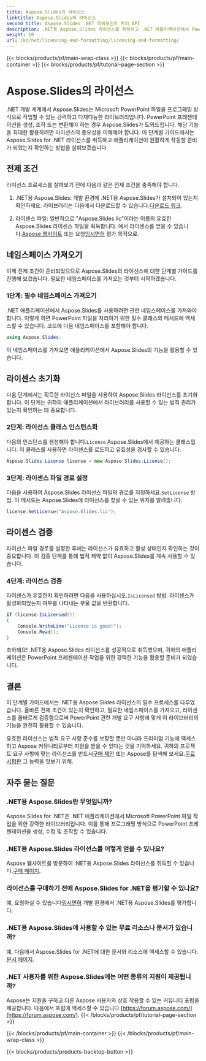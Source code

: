 ```yaml
---
title: Aspose.Slides의 라이선스
linktitle: Aspose.Slides의 라이선스
second_title: Aspose.Slides .NET 파워포인트 처리 API
description: .NET용 Aspose.Slides 라이선스를 취득하고 .NET 애플리케이션에서 PowerPoint 조작의 힘을 활용하는 방법을 알아보세요.
weight: 10
url: /ko/net/licensing-and-formatting/licensing-and-formatting/
---
```


{{< blocks/products/pf/main-wrap-class >}}
{{< blocks/products/pf/main-container >}}
{{< blocks/products/pf/tutorial-page-section >}}

# Aspose.Slides의 라이선스


.NET 개발 세계에서 Aspose.Slides는 Microsoft PowerPoint 파일을 프로그래밍 방식으로 작업할 수 있는 강력하고 다재다능한 라이브러리입니다. PowerPoint 프레젠테이션을 생성, 조작 또는 변환해야 하는 경우 Aspose.Slides가 도와드립니다. 해당 기능을 최대한 활용하려면 라이선스의 중요성을 이해해야 합니다. 이 단계별 가이드에서는 Aspose.Slides for .NET 라이선스를 취득하고 애플리케이션이 원활하게 작동할 준비가 되었는지 확인하는 방법을 살펴보겠습니다.

## 전제 조건

라이선스 프로세스를 살펴보기 전에 다음과 같은 전제 조건을 충족해야 합니다.

1. .NET용 Aspose.Slides: 개발 환경에 .NET용 Aspose.Slides가 설치되어 있는지 확인하세요. 라이브러리는 다음에서 다운로드할 수 있습니다.[다운로드 링크](https://releases.aspose.com/slides/net/).

2.  라이센스 파일: 일반적으로 "Aspose.Slides.lic"이라는 이름의 유효한 Aspose.Slides 라이센스 파일을 획득합니다. 에서 라이센스를 얻을 수 있습니다.[Aspose 웹사이트](https://purchase.aspose.com/buy) 또는 요청[임시면허](https://purchase.aspose.com/temporary-license/) 평가 목적으로.

## 네임스페이스 가져오기

이제 전제 조건이 준비되었으므로 Aspose.Slides의 라이선스에 대한 단계별 가이드를 진행해 보겠습니다. 필요한 네임스페이스를 가져오는 것부터 시작하겠습니다.

### 1단계: 필수 네임스페이스 가져오기

.NET 애플리케이션에서 Aspose.Slides를 사용하려면 관련 네임스페이스를 가져와야 합니다. 이렇게 하면 PowerPoint 파일을 처리하기 위한 필수 클래스와 메서드에 액세스할 수 있습니다. 코드에 다음 네임스페이스를 포함해야 합니다.

```csharp
using Aspose.Slides;
```

이 네임스페이스를 가져오면 애플리케이션에서 Aspose.Slides의 기능을 활용할 수 있습니다.

## 라이센스 초기화

다음 단계에서는 획득한 라이선스 파일을 사용하여 Aspose.Slides 라이선스를 초기화합니다. 이 단계는 귀하의 애플리케이션에서 라이브러리를 사용할 수 있는 법적 권리가 있는지 확인하는 데 중요합니다.

### 2단계: 라이선스 클래스 인스턴스화

 다음의 인스턴스를 생성해야 합니다.`License` Aspose.Slides에서 제공하는 클래스입니다. 이 클래스를 사용하면 라이센스를 로드하고 유효성을 검사할 수 있습니다.

```csharp
Aspose.Slides.License license = new Aspose.Slides.License();
```

### 3단계: 라이센스 파일 경로 설정

 다음을 사용하여 Aspose.Slides 라이선스 파일의 경로를 지정하세요.`SetLicense` 방법. 이 메서드는 Aspose.Slides에 라이선스를 찾을 수 있는 위치를 알려줍니다.

```csharp
license.SetLicense("Aspose.Slides.lic");
```

## 라이센스 검증

라이선스 파일 경로를 설정한 후에는 라이선스가 유효하고 활성 상태인지 확인하는 것이 중요합니다. 이 검증 단계를 통해 법적 제약 없이 Aspose.Slides를 계속 사용할 수 있습니다.

### 4단계: 라이선스 검증

 라이센스가 유효한지 확인하려면 다음을 사용하십시오.`IsLicensed` 방법. 라이센스가 활성화되었는지 여부를 나타내는 부울 값을 반환합니다.

```csharp
if (license.IsLicensed())
{
    Console.WriteLine("License is good!");
    Console.Read();
}
```

축하해요! .NET용 Aspose.Slides 라이선스를 성공적으로 취득했으며, 귀하의 애플리케이션은 PowerPoint 프레젠테이션 작업을 위한 강력한 기능을 활용할 준비가 되었습니다.

## 결론

이 단계별 가이드에서는 .NET용 Aspose.Slides 라이선스의 필수 프로세스를 다루었습니다. 올바른 전제 조건이 있는지 확인하고, 필요한 네임스페이스를 가져오고, 라이센스를 올바르게 검증함으로써 PowerPoint 관련 개발 요구 사항에 맞게 이 라이브러리의 기능을 완전히 활용할 수 있습니다.

 유효한 라이선스는 법적 요구 사항 준수를 보장할 뿐만 아니라 프리미엄 기능에 액세스하고 Aspose 커뮤니티로부터 지원을 받을 수 있다는 것을 기억하세요. 귀하의 프로젝트 요구 사항에 맞는 라이선스를 반드시[구매 제안](https://purchase.aspose.com/buy) 또는 Aspose를 탐색해 보세요.[무료 시험판](https://releases.aspose.com/) 그 능력을 맛보기 위해.

## 자주 묻는 질문

### .NET용 Aspose.Slides란 무엇입니까?
Aspose.Slides for .NET은 .NET 애플리케이션에서 Microsoft PowerPoint 파일 작업을 위한 강력한 라이브러리입니다. 이를 통해 프로그래밍 방식으로 PowerPoint 프레젠테이션을 생성, 수정 및 조작할 수 있습니다.

### .NET용 Aspose.Slides 라이선스를 어떻게 얻을 수 있나요?
 Aspose 웹사이트를 방문하여 .NET용 Aspose.Slides 라이선스를 취득할 수 있습니다.[구매 페이지](https://purchase.aspose.com/buy).

### 라이선스를 구매하기 전에 Aspose.Slides for .NET을 평가할 수 있나요?
 예, 요청하실 수 있습니다[임시면허](https://purchase.aspose.com/temporary-license/) 개발 환경에서 .NET용 Aspose.Slides를 평가합니다.

### .NET용 Aspose.Slides에 사용할 수 있는 무료 리소스나 문서가 있습니까?
 예, 다음에서 Aspose.Slides for .NET에 대한 문서와 리소스에 액세스할 수 있습니다.[문서 페이지](https://reference.aspose.com/slides/net/).

### .NET 사용자를 위한 Aspose.Slides에는 어떤 종류의 지원이 제공됩니까?
 Aspose는 지원을 구하고 다른 Aspose 사용자와 상호 작용할 수 있는 커뮤니티 포럼을 제공합니다. 다음에서 포럼에 액세스할 수 있습니다.[https://forum.aspose.com/](https://forum.aspose.com/).
{{< /blocks/products/pf/tutorial-page-section >}}

{{< /blocks/products/pf/main-container >}}
{{< /blocks/products/pf/main-wrap-class >}}

{{< blocks/products/products-backtop-button >}}
